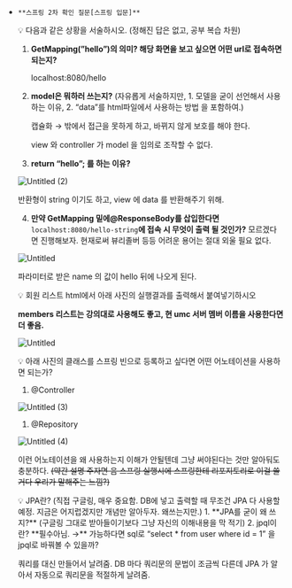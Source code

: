 - `**스프링 2차 확인 질문[스프링 입문]**`
    <aside>
    💡 다음과 같은 상황을 서술하시오. (정해진 답은 없고, 공부 복습 차원)
    
    1.  **GetMapping(”hello”)의 의미?  해당 화면을 보고 싶으면 어떤 url로 접속하면 되는지?**
        
        localhost:8080/hello
        
    2.  **model은 뭐하러 쓰는지?** (자유롭게 서술하지만,    1. 모델을 굳이 선언해서 사용하는 이유,  2. “data”를 html파일에서 사용하는 방법 을 포함하여.)
        
        캡슐화 → 밖에서 접근을 못하게 하고, 바뀌지 않게 보호를 해야 한다.
        
        view 와 controller 가 model 을 임의로 조작할 수 없다.
        
    3.  **return “hello”; 를 하는 이유?**
    
    ![Untitled (2)](https://github.com/Iaminjae/Test/assets/126381645/5eb37fca-454e-4322-872b-df8b86b0b225)

    
     반환형이 string 이기도 하고, view 에 data 를 반환해주기 위해.
    
    4. **만약 GetMapping 밑에@ResponseBody를 삽입한다면**  `localhost:8080/hello-string`**에 접속 시 무엇이 출력 될 것인가?**   모르겠다면 진행해보자.  현재로써 뷰리졸버 등등 어려운 용어는 절대 외울 필요 없다.
    
     ![Untitled](https://github.com/Iaminjae/Test/assets/126381645/5311446c-6f35-49c4-890e-426e7d12185a)
    
    파라미터로 받은 name 의 값이 hello 뒤에 나오게 된다.
    
    </aside>
    
    <aside>
    💡 회원 리스트 html에서 아래 사진의 실행결과를 출력해서 붙여넣기하시오
    
    **members 리스트는 강의대로 사용해도 좋고, 현 umc 서버 멤버 이름을 사용한다면 더 좋음.**
    
    ![Untitled](https://prod-files-secure.s3.us-west-2.amazonaws.com/f1912130-0409-4e90-a90f-6091ae253e73/08f473c7-d79d-4fc6-ad09-1f18497ad6cc/Untitled.png)
    
    </aside>
    
    <aside>
    💡 아래 사진의 클래스를 스프링 빈으로 등록하고 싶다면 어떤 어노테이션을 사용하면 되는가?
    
    1. @Controller
    
    ![Untitled (3)](https://github.com/Iaminjae/Test/assets/126381645/b5059c69-798b-4abb-94a9-943f51dac188)
    
    1. @Repository
    
   ![Untitled (4)](https://github.com/Iaminjae/Test/assets/126381645/9ce64229-de72-4864-8822-fe258a34c42f)
    
    이런 어노테이션을 왜 사용하는지 이해가 안될텐데 그냥 써야된다는 것만 알아둬도 충분하다.  ~~(약간 설명 주자면 음 스프링 실행시에  스프링한테  리포지토리로 이걸 쓸거다  우리가 말해주는 느낌?)~~
    
    </aside>
    
    <aside>
    💡 JPA란?  (직접 구글링, 매우 중요함. DB에 넣고 출력할 때 무조건 JPA 다 사용할 예정.   지금은 어지럽겠지만 개념만 알아두자. 왜쓰는지만.)
    1. **JPA를 굳이 왜 쓰지?** (구글링 그대로 받아들이기보다 그냥 자신의 이해내용을 막 적기)
    2. jpql이란?  **필수아님. →** 가능하다면 sql로 “select * from user where id = 1” 을 jpql로 바꿔볼 수 있을까?
    
    쿼리를 대신 만들어서 날려줌. DB 마다 쿼리문의 문법이 조금씩 다른데 JPA 가 알아서 자동으로 쿼리문을 적절하게 날려줌. 
    
    </aside>

